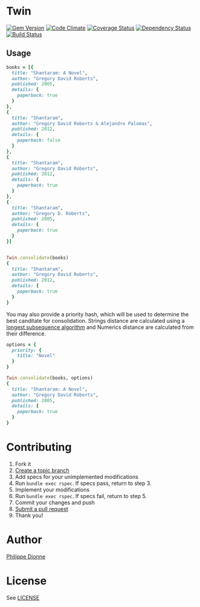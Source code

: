 # Twin

[![Gem Version](https://badge.fury.io/rb/twin.png)](http://badge.fury.io/rb/twin)
[![Code Climate](https://codeclimate.com/github/phildionne/twin.png)](https://codeclimate.com/github/phildionne/twin)
[![Coverage Status](https://coveralls.io/repos/phildionne/twin/badge.png)](https://coveralls.io/r/phildionne/twin)
[![Dependency Status](https://gemnasium.com/phildionne/twin.png)](https://gemnasium.com/phildionne/twin)
[![Build Status](https://travis-ci.org/phildionne/twin.png)](https://travis-ci.org/phildionne/twin)

## Usage

```ruby
books = [{
  title: "Shantaram: A Novel",
  author: "Gregory David Roberts",
  published: 2005,
  details: {
    paperback: true
  }
},
{
  title: "Shantaram",
  author: "Gregory David Roberts & Alejandro Palomas",
  published: 2012,
  details: {
    paperback: false
  }
},
{
  title: "Shantaram",
  author: "Gregory David Roberts",
  published: 2012,
  details: {
    paperback: true
  }
},
{
  title: "Shantaram",
  author: "Gregory D. Roberts",
  published: 2005,
  details: {
    paperback: true
  }
}]


Twin.consolidate(books)
{
  title: "Shantaram",
  author: "Gregory David Roberts",
  published: 2012,
  details: {
    paperback: true
  }
}
```

You may also provide a priority hash, which will be used to determine the best canditate for consolidation. Strings distance are calculated using a [longest subsequence algorithm](http://en.wikipedia.org/wiki/Longest_common_subsequence_problem) and Numerics distance are calculated from their difference.

```ruby
options = {
  priority: {
    title: "Novel"
  }
}

Twin.consolidate(books, options)
{
  title: "Shantaram: A Novel",
  author: "Gregory David Roberts",
  published: 2005,
  details: {
    paperback: true
  }
}
```

# Contributing

1. Fork it
2. [Create a topic branch](http://learn.github.com/p/branching.html)
3. Add specs for your unimplemented modifications
4. Run `bundle exec rspec`. If specs pass, return to step 3.
5. Implement your modifications
6. Run `bundle exec rspec`. If specs fail, return to step 5.
7. Commit your changes and push
8. [Submit a pull request](http://help.github.com/send-pull-requests/)
9. Thank you!

# Author

[Philippe Dionne](http://phildionne.com)

# License

See [LICENSE](https://github.com/phildionne/twin/blob/master/LICENSE)
